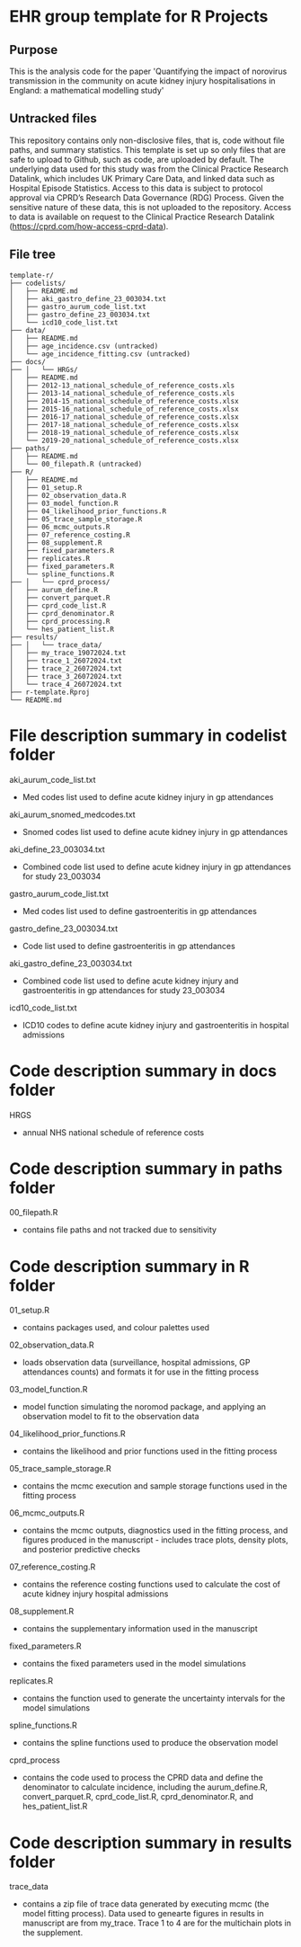 # EHR group template for R Projects

## Purpose
This is the analysis code for the paper 'Quantifying the impact of norovirus transmission in the community on acute kidney injury hospitalisations in England: a mathematical modelling study'

## Untracked files
This repository contains only non-disclosive files, that is, code without file paths, and summary statistics. This template is set up so only files that are safe to upload to Github, such as code, are uploaded by default. The underlying data used for this study was from the Clinical Practice Research Datalink, which includes UK Primary Care Data, and linked data such as Hospital Episode Statistics. Access to this data is subject to protocol approval via CPRD’s Research Data Governance (RDG) Process. Given the sensitive nature of these data, this is not uploaded to the repository. Access to data is available on request to the Clinical Practice Research Datalink (https://cprd.com/how-access-cprd-data).

## File tree

```
template-r/
├── codelists/
│   ├── README.md
│   ├── aki_gastro_define_23_003034.txt
│   ├── gastro_aurum_code_list.txt
│   ├── gastro_define_23_003034.txt
│   └── icd10_code_list.txt
├── data/
│   ├── README.md
│   ├── age_incidence.csv (untracked)
│   └── age_incidence_fitting.csv (untracked)
├── docs/
├── │   └── HRGs/
│   ├── README.md
│   ├── 2012-13_national_schedule_of_reference_costs.xls
│   ├── 2013-14_national_schedule_of_reference_costs.xls
│   ├── 2014-15_national_schedule_of_reference_costs.xlsx
│   ├── 2015-16_national_schedule_of_reference_costs.xlsx
│   ├── 2016-17_national_schedule_of_reference_costs.xlsx
│   ├── 2017-18_national_schedule_of_reference_costs.xlsx
│   ├── 2018-19_national_schedule_of_reference_costs.xlsx
│   └── 2019-20_national_schedule_of_reference_costs.xlsx
├── paths/
│   ├── README.md
│   └── 00_filepath.R (untracked)
├── R/
│   ├── README.md
│   ├── 01_setup.R
│   ├── 02_observation_data.R
│   ├── 03_model_function.R
│   ├── 04_likelihood_prior_functions.R
│   ├── 05_trace_sample_storage.R
│   ├── 06_mcmc_outputs.R
│   ├── 07_reference_costing.R
│   ├── 08_supplement.R
│   ├── fixed_parameters.R
│   ├── replicates.R
│   ├── fixed_parameters.R
│   └── spline_functions.R
├── │   └── cprd_process/
│   ├── aurum_define.R
│   ├── convert_parquet.R
│   ├── cprd_code_list.R
│   ├── cprd_denominator.R
│   ├── cprd_processing.R
│   └── hes_patient_list.R
├── results/
├── │   └── trace_data/
│   ├── my_trace_19072024.txt
│   ├── trace_1_26072024.txt
│   ├── trace_2_26072024.txt
│   ├── trace_3_26072024.txt
│   └── trace_4_26072024.txt
├── r-template.Rproj
└── README.md
```

# File description summary in codelist folder

aki_aurum_code_list.txt
* Med codes list used to define acute kidney injury in gp attendances

aki_aurum_snomed_medcodes.txt
* Snomed codes list used to define acute kidney injury in gp attendances

aki_define_23_003034.txt
* Combined code list used to define acute kidney injury in gp attendances for study 23_003034

gastro_aurum_code_list.txt
* Med codes list used to define gastroenteritis in gp attendances

gastro_define_23_003034.txt
* Code list used to define gastroenteritis in gp attendances

aki_gastro_define_23_003034.txt
* Combined code list used to define acute kidney injury and gastroenteritis in gp attendances for study 23_003034

icd10_code_list.txt
* ICD10 codes to define acute kidney injury and gastroenteritis in hospital admissions

# Code description summary in docs folder

HRGS
* annual NHS national schedule of reference costs

# Code description summary in paths folder

00_filepath.R
* contains file paths and not tracked due to sensitivity

# Code description summary in R folder

01_setup.R
* contains packages used, and colour palettes used

02_observation_data.R
* loads observation data (surveillance, hospital admissions, GP attendances counts) and formats it for use in the fitting process

03_model_function.R
* model function simulating the noromod package, and applying an observation model to fit to the observation data

04_likelihood_prior_functions.R
* contains the likelihood and prior functions used in the fitting process

05_trace_sample_storage.R
* contains the mcmc execution and sample storage functions used in the fitting process

06_mcmc_outputs.R
* contains the mcmc outputs, diagnostics used in the fitting process, and figures produced in the manuscript - includes trace plots, density plots, and posterior predictive checks

07_reference_costing.R
* contains the reference costing functions used to calculate the cost of acute kidney injury hospital admissions

08_supplement.R
* contains the supplementary information used in the manuscript

fixed_parameters.R
* contains the fixed parameters used in the model simulations

replicates.R
* contains the function used to generate the uncertainty intervals for the model simulations

spline_functions.R
* contains the spline functions used to produce the observation model

cprd_process
* contains the code used to process the CPRD data and define the denominator to calculate incidence, including the aurum_define.R, convert_parquet.R, cprd_code_list.R, cprd_denominator.R, and hes_patient_list.R

# Code description summary in results folder

trace_data
* contains a zip file of trace data generated by executing mcmc (the model fitting process). Data used to genearte figures in results in manuscript are from my_trace. Trace 1 to 4 are for the multichain plots in the supplement.

